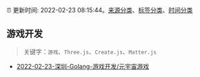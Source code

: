 :alarm_clock: 更新时间: 2022-02-23 08:15:44。[来源分类](../README.md)、[标签分类](../TAGS.md)、[时间分类](../TIMELINE.md)

## 游戏开发


> 关键字：`游戏`、`Three.js`、`Create.js`、`Matter.js`



- [2022-02-23-深圳-Golang-游戏开发/元宇宙游戏](https://www.v2ex.com/t/835931) 